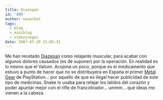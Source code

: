 ```yaml
---
title: Diazepan
id: '495'
author: neverbot
tags:
  - blog
  - miniblog
  - videojuegos
date: 2007-07-20 21:05:31
---
```


Me han recetado [Diazepan](http://en.wikipedia.org/wiki/Diazepam) como relajante muscular, para acabar con algunos dolores causados (es de suponer) por la operación. En realidad es lo mismo que el Valium. Acojona un poco, porque es el medicamento que estuvo a punto de hacer que no se distribuyera en España el primer [Metal Gear](http://en.wikipedia.org/wiki/Metal_Gear_Solid) de PlayStation... por aquello de que es ilegal hacer publicidad de este tipo de medicinas. Snake lo usaba para relajar los latidos del corazón y poder apuntar mejor con el rifle de francotirador... ummm... qué ideas me vienen a la cabeza.
